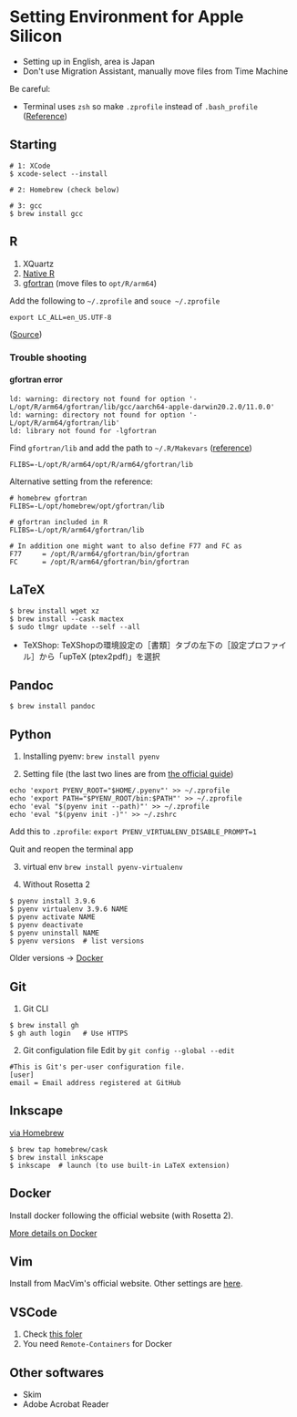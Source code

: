 # Setting Environment for Apple Silicon

* Setting up in English, area is Japan
* Don't use Migration Assistant, manually move files from Time Machine

Be careful:
* Terminal uses `zsh` so make `.zprofile` instead of `.bash_profile` ([Reference](https://leico.github.io/TechnicalNote/Mac/catalina-zsh))

## Starting
```
# 1: XCode
$ xcode-select --install

# 2: Homebrew (check below)

# 3: gcc
$ brew install gcc
```


## R
1. XQuartz
2. [Native R](https://cran.r-project.org/bin/macosx/)
3. [gfortran](https://mac.r-project.org/libs-arm64/) (move files to `opt/R/arm64`)

Add the following to `~/.zprofile` and `souce ~/.zprofile`
```
export LC_ALL=en_US.UTF-8
```

([Source](https://mpopov.com/blog/2021/10/10/even-faster-matrix-math-in-r-on-macos-with-m1/))

### Trouble shooting

#### gfortran error
```
ld: warning: directory not found for option '-L/opt/R/arm64/gfortran/lib/gcc/aarch64-apple-darwin20.2.0/11.0.0'
ld: warning: directory not found for option '-L/opt/R/arm64/gfortran/lib'
ld: library not found for -lgfortran
```

Find `gfortran/lib` and add the path to `~/.R/Makevars` ([reference](https://stackoverflow.com/a/69883911/4357279))
```
FLIBS=-L/opt/R/arm64/opt/R/arm64/gfortran/lib
```

Alternative setting from the reference:
```
# homebrew gfortran
FLIBS=-L/opt/homebrew/opt/gfortran/lib

# gfortran included in R
FLIBS=-L/opt/R/arm64/gfortran/lib

# In addition one might want to also define F77 and FC as
F77     = /opt/R/arm64/gfortran/bin/gfortran
FC      = /opt/R/arm64/gfortran/bin/gfortran
```


## LaTeX
```
$ brew install wget xz
$ brew install --cask mactex
$ sudo tlmgr update --self --all
```

* TeXShop: TeXShopの環境設定の［書類］タブの左下の［設定プロファイル］から「upTeX (ptex2pdf)」を選択


## Pandoc
```
$ brew install pandoc
```

## Python

1. Installing pyenv: `brew install pyenv`

2. Setting file (the last two lines are from [the official guide](https://github.com/pyenv/pyenv#homebrew-in-macos))
```
echo 'export PYENV_ROOT="$HOME/.pyenv"' >> ~/.zprofile
echo 'export PATH="$PYENV_ROOT/bin:$PATH"' >> ~/.zprofile
echo 'eval "$(pyenv init --path)"' >> ~/.zprofile
echo 'eval "$(pyenv init -)"' >> ~/.zshrc
```

Add this to `.zprofile`: `export PYENV_VIRTUALENV_DISABLE_PROMPT=1`

Quit and reopen the terminal app

3. virtual env `brew install pyenv-virtualenv`

4. Without Rosetta 2
```
$ pyenv install 3.9.6
$ pyenv virtualenv 3.9.6 NAME
$ pyenv activate NAME
$ pyenv deactivate
$ pyenv uninstall NAME
$ pyenv versions  # list versions
```

Older versions -> [Docker](#docker)

## Git
1. Git CLI
```
$ brew install gh
$ gh auth login   # Use HTTPS
```

2. Git configulation file
Edit by `git config --global --edit`
```
#This is Git's per-user configuration file.
[user]
email = Email address registered at GitHub
```


## Inkscape
[via Homebrew](https://blog.looseknot.jp/mac/m1mac_inkscape_install.html)

```
$ brew tap homebrew/cask
$ brew install inkscape
$ inkscape  # launch (to use built-in LaTeX extension)
```

## Docker
Install docker following the official website (with Rosetta 2).

[More details on Docker](https://github.com/Shusei-E/Code_Tips/tree/master/Docker)

## Vim
Install from MacVim's official website. Other settings are [here](https://github.com/Shusei-E/Code_Tips/tree/master/MacOS/MacVim).


## VSCode
1. Check [this foler](https://github.com/Shusei-E/Code_Tips/tree/master/MacOS/VSCode)
2. You need `Remote-Containers` for Docker



## Other softwares
* Skim
* Adobe Acrobat Reader
